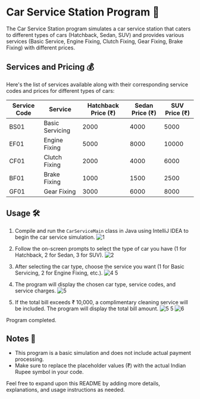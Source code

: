 ﻿# Car Service Station Program 🚗

The Car Service Station program simulates a car service station that caters to different types of cars (Hatchback, Sedan, SUV) and provides various services (Basic Service, Engine Fixing, Clutch Fixing, Gear Fixing, Brake Fixing) with different prices.

## Services and Pricing 💰

Here's the list of services available along with their corresponding service codes and prices for different types of cars:

| Service Code | Service          | Hatchback Price (₹) | Sedan Price (₹) | SUV Price (₹) |
|--------------|------------------|---------------------|-----------------|---------------|
| BS01         | Basic Servicing  | 2000                | 4000            | 5000          |
| EF01         | Engine Fixing    | 5000                | 8000            | 10000         |
| CF01         | Clutch Fixing    | 2000                | 4000            | 6000          |
| BF01         | Brake Fixing     | 1000                | 1500            | 2500          |
| GF01         | Gear Fixing      | 3000                | 6000            | 8000          |

## Usage 🛠️

1. Compile and run the `CarServiceMain` class in Java using IntelliJ IDEA to begin the car service simulation.
![1](https://github.com/Tanisht48/Car_Service_Station/assets/117907105/e6256593-ff36-4fb7-8fdd-bc949126b3fb)

2. Follow the on-screen prompts to select the type of car you have (1 for Hatchback, 2 for Sedan, 3 for SUV).
![2](https://github.com/Tanisht48/Car_Service_Station/assets/117907105/4da94dbb-7a58-498f-a954-661dc6e07027)

   

3. After selecting the car type, choose the service you want (1 for Basic Servicing, 2 for Engine Fixing, etc.).
![4 5](https://github.com/Tanisht48/Car_Service_Station/assets/117907105/0f59ad56-614f-454a-bf1f-a173b2722f24)

4. The program will display the chosen car type, service codes, and service charges.
![5](https://github.com/Tanisht48/Car_Service_Station/assets/117907105/26e07bbe-c47a-4e4d-b357-7762b446cc45)

  

5. If the total bill exceeds ₹ 10,000, a complimentary cleaning service will be included. The program will display the total bill amount.
![5 5](https://github.com/Tanisht48/Car_Service_Station/assets/117907105/97f7334c-a1da-4f9f-9113-d72f6f1bd546)
![6](https://github.com/Tanisht48/Car_Service_Station/assets/117907105/6472a860-f742-4a1f-8a4d-78db41cef343)

 


Program completed.


## Notes 📝

- This program is a basic simulation and does not include actual payment processing.
- Make sure to replace the placeholder values (₹) with the actual Indian Rupee symbol in your code.

Feel free to expand upon this README by adding more details, explanations, and usage instructions as needed.

